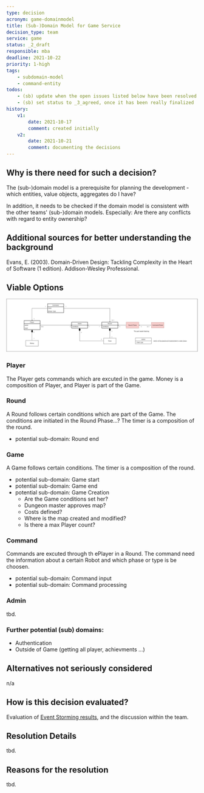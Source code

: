 ```yaml
---
type: decision
acronym: game-domainmodel
title: (Sub-)Domain Model for Game Service
decision_type: team
service: game
status: _2_draft
responsible: mba
deadline: 2021-10-22
priority: 1-high
tags: 
    - subdomain-model
    - command-entity
todos:
    - (sb) update when the open issues listed below have been resolved
    - (sb) set status to _3_agreed, once it has been really finalized
history:
    v1:
        date: 2021-10-17
        comment: created initially
    v2:
        date: 2021-10-21
        comment: documenting the decisions
---
```


## Why is there need for such a decision?

The (sub-)domain model is a prerequisite for planning the development - which entities, value objects, aggregates 
do I have? 

In addition, it needs to be checked if the domain model is consistent with the other teams' (sub-)domain models.
Especially: Are there any conflicts with regard to entity ownership?

## Additional sources for better understanding the background

Evans, E. (2003). Domain-Driven Design: Tackling Complexity in the Heart of Software (1 edition). 
Addison-Wesley Professional.

## Viable Options

![Fachliches_Datenmodell_Game](./images/Fachliches_Datenmodell_Game.jpg)

### Player
The Player gets commands which are excuted in the game. Money is a composition of Player, 
and Player is part of the Game.

### Round
A Round follows certain conditions which are part of the Game. The conditions are initiated in the Round Phase...?
The timer is a composition of the round.
- potential sub-domain: Round end

### Game
A Game follows certain conditions. The timer is a composition of the round.
- potential sub-domain: Game start
- potential sub-domain: Game end
- potential sub-domain: Game Creation  
    + Are the Game conditions set her?
    + Dungeon master approves map?
    + Costs defined?
    + Where is the map created and modified?
    + Is there a max Player count?
    
### Command
Commands are excuted through th ePlayer in a Round. The command need the information about a certain Robot and which
phase or type is be choosen.
- potential sub-domain: Command input
- potential sub-domain: Command processing

### Admin 
tbd.

### Further potential (sub) domains:
- Authentication
- Outside of Game (getting all player, achievments ...)

## Alternatives not seriously considered

n/a

## How is this decision evaluated?

Evaluation of [Event Storming results](https://miro.com/app/board/o9J_lsQV7ZA=/), and the discussion within the team.
 
## Resolution Details

tbd.

## Reasons for the resolution

tbd.
